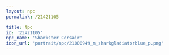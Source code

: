 ```yaml
---
layout: npc
permalink: /21421105

title: Npc
id: '21421105'
npc_name: 'Sharkster Corsair'
icon_url: 'portrait/npc/21000949_m_sharkgladiatorblue_p.png'
---
```

